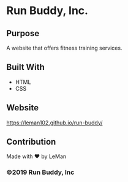# Run Buddy, Inc.

## Purpose
A website that offers fitness training services.

## Built With
* HTML
* CSS

## Website
https://leman102.github.io/run-buddy/

## Contribution
Made with ❤️ by LeMan

### ©️2019 Run Buddy, Inc 
